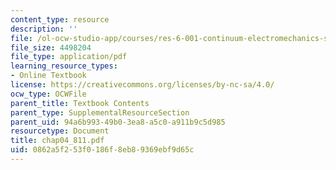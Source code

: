 ```yaml
---
content_type: resource
description: ''
file: /ol-ocw-studio-app/courses/res-6-001-continuum-electromechanics-spring-2009/0862a5f253f0186f8eb89369ebf9d65c_chap04_811.pdf
file_size: 4498204
file_type: application/pdf
learning_resource_types:
- Online Textbook
license: https://creativecommons.org/licenses/by-nc-sa/4.0/
ocw_type: OCWFile
parent_title: Textbook Contents
parent_type: SupplementalResourceSection
parent_uid: 94a6b993-49b0-3ea8-a5c0-a911b9c5d985
resourcetype: Document
title: chap04_811.pdf
uid: 0862a5f2-53f0-186f-8eb8-9369ebf9d65c
---
```

